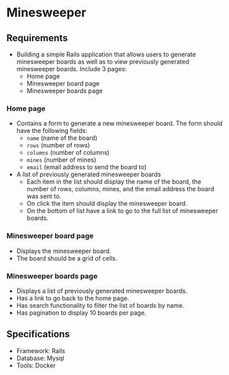 # Minesweeper

## Requirements

- Building a simple Rails application that allows users to generate minesweeper boards as well as to view previously generated minesweeper boards. Include 3 pages:
  - Home page
  - Minesweeper board page
  - Minesweeper boards page

### Home page

- Contains a form to generate a new minesweeper board. The form should have the following fields:
  - `name` (name of the board)
  - `rows` (number of rows)
  - `columns` (number of columns)
  - `mines` (number of mines)
  - `email` (email address to send the board to)
- A list of previously generated minesweeper boards
  - Each item in the list should display the name of the board, the number of rows, columns, mines, and the email address the board was sent to.
  - On click the item should display the minesweeper board.
  - On the bottom of list have a link to go to the full list of minesweeper boards.

### Minesweeper board page

- Displays the minesweeper board.
- The board should be a grid of cells.

### Minesweeper boards page

- Displays a list of previously generated minesweeper boards.
- Has a link to go back to the home page.
- Has search functionality to filter the list of boards by name.
- Has pagination to display 10 boards per page.

## Specifications

- Framework: Rails
- Database: Mysql
- Tools: Docker
